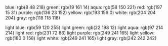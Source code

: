 
blue: rgb(8 48 218)
green: rgb(19 161 14)
aqua: rgb(58 150 221)
red: rgb(197 15 31)
purple: rgb(136 23 152)
yellow: rgb(193 156 0)
white: rgb(204 204 204)
gray: rgb(118 118 118)

light blue: rgb(59 120 255)
light green: rgb(22 198 12)
light aqua: rgb(97 214 214)
light red: rgb(231 72 86)
light purple: rgb(249 241 165)
light yellow: rgb(180 0 158)
light white: rgb(249 241 165)
light gray: rgb(242 242 242)
